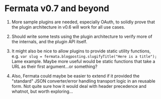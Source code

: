 # Fermata v0.7 and beyond #

1. More sample plugins are needed, especially OAuth, to solidly prove that the plugin architecture in v0.6 will work for all use cases.

1. Should write some tests using the plugin architecture to verify more of the internals, and the plugin API itself.

1. It might also be nice to allow plugins to provide static utility functions, e.g. `var slug = fermata.blogposting.slugifyTitle("Here is a title");` Lame example. Maybe more useful would be static functions that take a URL as their first argument...or something?

1. Also, Fermata could maybe be easier to extend if it provided the "standard" JSON converter/error handling transport logic in an reusable form. Not quite sure how it would deal with header precedence and whatnot, but worth exploring...
